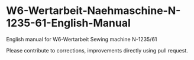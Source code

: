 # W6-Wertarbeit-Naehmaschine-N-1235-61-English-Manual
English manual for W6-Wertarbeit Sewing machine N-1235/61

Please contribute to corrections, improvements directly using pull request. 
